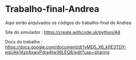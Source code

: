 # Trabalho-final-Andrea
Aqui serão arquivados os códigos do trabalho-final de Andrea

Site do simulador : https://create.withcode.uk/python/A4

Docs do trabalho : https://docs.google.com/document/d/1yMD5_X6_kfIE3TDY-pqUAk14zo4xwvPdra4tw36LEQ8/edit?usp=sharing
